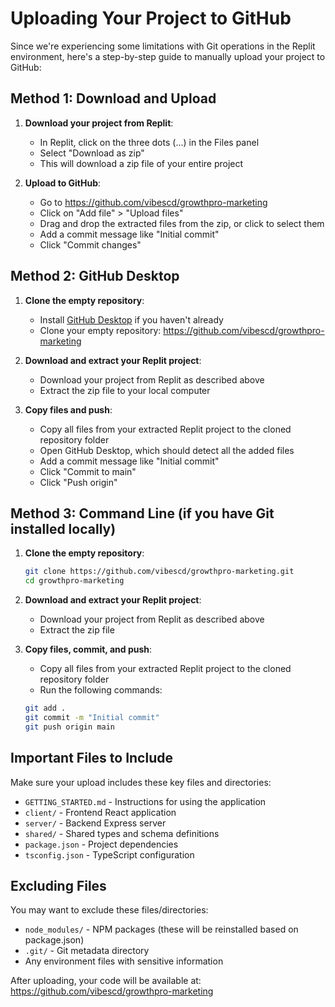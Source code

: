 # Uploading Your Project to GitHub

Since we're experiencing some limitations with Git operations in the Replit environment, here's a step-by-step guide to manually upload your project to GitHub:

## Method 1: Download and Upload

1. **Download your project from Replit**:
   - In Replit, click on the three dots (...) in the Files panel
   - Select "Download as zip"
   - This will download a zip file of your entire project

2. **Upload to GitHub**:
   - Go to https://github.com/vibescd/growthpro-marketing
   - Click on "Add file" > "Upload files"
   - Drag and drop the extracted files from the zip, or click to select them
   - Add a commit message like "Initial commit"
   - Click "Commit changes"

## Method 2: GitHub Desktop

1. **Clone the empty repository**:
   - Install [GitHub Desktop](https://desktop.github.com/) if you haven't already
   - Clone your empty repository: https://github.com/vibescd/growthpro-marketing

2. **Download and extract your Replit project**:
   - Download your project from Replit as described above
   - Extract the zip file to your local computer

3. **Copy files and push**:
   - Copy all files from your extracted Replit project to the cloned repository folder
   - Open GitHub Desktop, which should detect all the added files
   - Add a commit message like "Initial commit"
   - Click "Commit to main"
   - Click "Push origin"

## Method 3: Command Line (if you have Git installed locally)

1. **Clone the empty repository**:
   ```bash
   git clone https://github.com/vibescd/growthpro-marketing.git
   cd growthpro-marketing
   ```

2. **Download and extract your Replit project**:
   - Download your project from Replit as described above
   - Extract the zip file

3. **Copy files, commit, and push**:
   - Copy all files from your extracted Replit project to the cloned repository folder
   - Run the following commands:
   ```bash
   git add .
   git commit -m "Initial commit"
   git push origin main
   ```

## Important Files to Include

Make sure your upload includes these key files and directories:
- `GETTING_STARTED.md` - Instructions for using the application
- `client/` - Frontend React application
- `server/` - Backend Express server
- `shared/` - Shared types and schema definitions
- `package.json` - Project dependencies
- `tsconfig.json` - TypeScript configuration

## Excluding Files

You may want to exclude these files/directories:
- `node_modules/` - NPM packages (these will be reinstalled based on package.json)
- `.git/` - Git metadata directory
- Any environment files with sensitive information

After uploading, your code will be available at: https://github.com/vibescd/growthpro-marketing